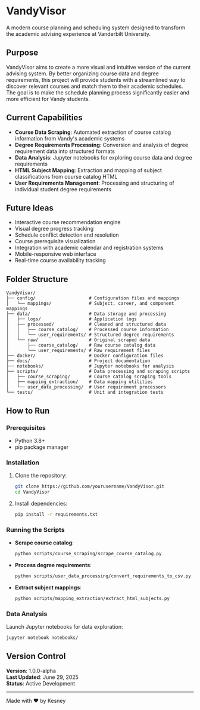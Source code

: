 # VandyVisor

A modern course planning and scheduling system designed to transform the academic advising experience at Vanderbilt University.

## Purpose

VandyVisor aims to create a more visual and intuitive version of the current advising system. By better organizing course data and degree requirements, this project will provide students with a streamlined way to discover relevant courses and match them to their academic schedules. The goal is to make the schedule planning process significantly easier and more efficient for Vandy students.

## Current Capabilities

- **Course Data Scraping**: Automated extraction of course catalog information from Vandy's academic systems
- **Degree Requirements Processing**: Conversion and analysis of degree requirement data into structured formats
- **Data Analysis**: Jupyter notebooks for exploring course data and degree requirements
- **HTML Subject Mapping**: Extraction and mapping of subject classifications from course catalog HTML
- **User Requirements Management**: Processing and structuring of individual student degree requirements

## Future Ideas

- Interactive course recommendation engine
- Visual degree progress tracking
- Schedule conflict detection and resolution
- Course prerequisite visualization
- Integration with academic calendar and registration systems
- Mobile-responsive web interface
- Real-time course availability tracking

## Folder Structure

```
VandyVisor/
├── config/                    # Configuration files and mappings
│   └── mappings/              # Subject, career, and component mappings
├── data/                      # Data storage and processing
│   ├── logs/                  # Application logs
│   ├── processed/             # Cleaned and structured data
│   │   ├── course_catalog/    # Processed course information
│   │   └── user_requirements/ # Structured degree requirements
│   └── raw/                   # Original scraped data
│       ├── course_catalog/    # Raw course catalog data
│       └── user_requirements/ # Raw requirement files
├── docker/                    # Docker configuration files
├── docs/                      # Project documentation
├── notebooks/                 # Jupyter notebooks for analysis
├── scripts/                   # Data processing and scraping scripts
│   ├── course_scraping/       # Course catalog scraping tools
│   ├── mapping_extraction/    # Data mapping utilities
│   └── user_data_processing/  # User requirement processors
└── tests/                     # Unit and integration tests
```

## How to Run

### Prerequisites

- Python 3.8+
- pip package manager

### Installation

1. Clone the repository:

   ```bash
   git clone https://github.com/yourusername/VandyVisor.git
   cd VandyVisor
   ```

2. Install dependencies:
   ```bash
   pip install -r requirements.txt
   ```

### Running the Scripts

- **Scrape course catalog**:

  ```bash
  python scripts/course_scraping/scrape_course_catalog.py
  ```

- **Process degree requirements**:

  ```bash
  python scripts/user_data_processing/convert_requirements_to_csv.py
  ```

- **Extract subject mappings**:
  ```bash
  python scripts/mapping_extraction/extract_html_subjects.py
  ```

### Data Analysis

Launch Jupyter notebooks for data exploration:

```bash
jupyter notebook notebooks/
```

## Version Control

**Version**: 1.0.0-alpha  
**Last Updated**: June 29, 2025  
**Status**: Active Development

---

Made with ❤️ by Kesney
